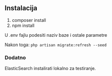 ## Instalacija

1. composer install
2. npm install

U .env fajlu podesiti naziv baze i ostale parametre

Nakon toga:
```php artisan migrate:refresh --seed```

### Dodatno
ElasticSearch instalirati lokalno za testiranje.
